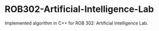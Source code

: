 # ROB302-Artificial-Intelligence-Lab
Implemented algorithm in C++ for ROB 302: Artificial Intelligence Lab.

